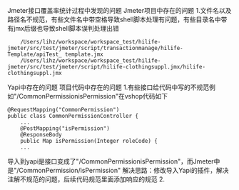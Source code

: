 Jmeter接口覆盖率统计过程中发现的问题
Jmeter项目中存在的问题
1.文件名以及路径名不规范，有些文件名中带空格导致shell脚本处理有问题，有些目录名中带有jmx后缀也导致shell脚本误判处理出错
```
    /Users/lihz/workspace/workspace_test/hilife-jmeter/src/test/jmeter/script/transactionmanage/hilife-Template/apiTest_ template.jmx
    /Users/lihz/workspace/workspace_test/hilife-jmeter/src/test/jmeter/script/hilife-clothingsuppl.jmx/hilife-clothingsuppl.jmx
```
Yapi中存在的问题
项目代码中存在的问题
1.有些接口给代码中写的不规范例如"/CommonPermissionisPermission"在vshop代码如下
```
@RequestMapping("CommonPermission") 
public class CommonPermissionController {
    ...
    @PostMapping("isPermission")
    @ResponseBody
    public Map isPermission(Integer roleCode) {  
    ...
```
导入到yapi是接口变成了"/CommonPermissionisPermission"，而Jmeter中是"/CommonPermission/isPermission"
解决思路：修改导入Yapi的插件，解决注解不规范的问题，后续代码规范里面添加响应的规范
2.